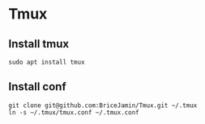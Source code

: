 # Tmux
## Install tmux
```
sudo apt install tmux
```

## Install conf
```
git clone git@github.com:BriceJamin/Tmux.git ~/.tmux
ln -s ~/.tmux/tmux.conf ~/.tmux.conf
```



